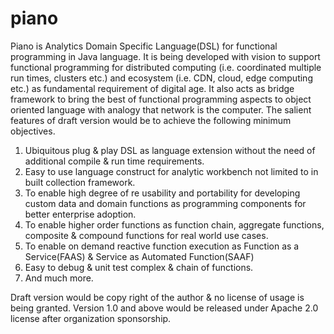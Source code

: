 # piano
Piano is Analytics Domain Specific Language(DSL) for functional programming in Java language. It is being developed with vision to support functional programming for distributed computing (i.e. coordinated multiple run times, clusters etc.) and ecosystem (i.e. CDN, cloud, edge computing etc.) as fundamental requirement of digital age. It also acts as bridge framework to bring the best of functional programming aspects to object oriented language with analogy that network is the computer. The salient features of draft version would be to achieve the following minimum objectives. 
1.	Ubiquitous plug & play DSL as language extension without the need of additional compile & run time requirements. 
2.	Easy to use language construct for analytic workbench not limited to in built collection framework. 
3.	To enable high degree of re usability and portability for developing custom data and domain functions as programming components for better enterprise adoption. 
4.	To enable higher order functions as function chain, aggregate functions, composite & compound functions for real world use cases. 
5.	To enable on demand reactive function execution as Function as a Service(FAAS) & Service as Automated Function(SAAF) 
6.	Easy to debug & unit test complex & chain of functions. 
7.	And much more.  

Draft version would be copy right of the author & no license of usage is being granted. Version 1.0 and above would be released under Apache 2.0 license after organization sponsorship.
